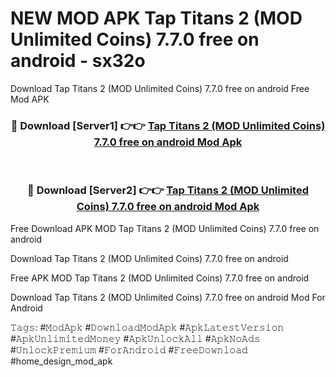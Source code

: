 # NEW MOD APK Tap Titans 2 (MOD Unlimited Coins) 7.7.0 free on android - sx32o
Download Tap Titans 2 (MOD Unlimited Coins) 7.7.0 free on android Free Mod APK

<div align="center">
<h3>🔴 Download [Server1] 👉👉 <a href="https://apk-comot.site?title=Tap_Titans_2_(MOD_Unlimited_Coins)_7.7.0_free_on_android">Tap Titans 2 (MOD Unlimited Coins) 7.7.0 free on android Mod Apk</a></h3><br>

<h3>🔴 Download [Server2] 👉👉 <a href="https://apk-comot.site?title=Tap_Titans_2_(MOD_Unlimited_Coins)_7.7.0_free_on_android">Tap Titans 2 (MOD Unlimited Coins) 7.7.0 free on android Mod Apk</a></h3>
</div>


Free Download APK MOD Tap Titans 2 (MOD Unlimited Coins) 7.7.0 free on android

Download Tap Titans 2 (MOD Unlimited Coins) 7.7.0 free on android 

Free APK MOD Tap Titans 2 (MOD Unlimited Coins) 7.7.0 free on android 

Download Tap Titans 2 (MOD Unlimited Coins) 7.7.0 free on android Mod For Android

𝚃𝚊𝚐𝚜: #𝙼𝚘𝚍𝙰𝚙𝚔 #𝙳𝚘𝚠𝚗𝚕𝚘𝚊𝚍𝙼𝚘𝚍𝙰𝚙𝚔 #𝙰𝚙𝚔𝙻𝚊𝚝𝚎𝚜𝚝𝚅𝚎𝚛𝚜𝚒𝚘𝚗 #𝙰𝚙𝚔𝚄𝚗𝚕𝚒𝚖𝚒𝚝𝚎𝚍𝙼𝚘𝚗𝚎𝚢 #𝙰𝚙𝚔𝚄𝚗𝚕𝚘𝚌𝚔𝙰𝚕𝚕 #𝙰𝚙𝚔𝙽𝚘𝙰𝚍𝚜 #𝚄𝚗𝚕𝚘𝚌𝚔𝙿𝚛𝚎𝚖𝚒𝚞𝚖 #𝙵𝚘𝚛𝙰𝚗𝚍𝚛𝚘𝚒𝚍 #𝙵𝚛𝚎𝚎𝙳𝚘𝚠𝚗𝚕𝚘𝚊𝚍 #home_design_mod_apk